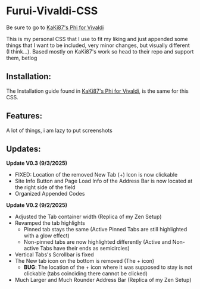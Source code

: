 # Furui-Vivaldi-CSS
Be sure to go to [KaKi87's Phi for Vivaldi](https://github.com/KaKi87/phi-for-vivaldi)

This is my personal CSS that I use to fit my liking and just appended some things that I want to be included, very minor changes, but visually different (I think...). Based mostly on KaKi87's work so head to their repo and support them, betlog

## Installation:

The Installation guide found in [KaKi87's Phi for Vivaldi](https://github.com/KaKi87/phi-for-vivaldi), is the same for this CSS.

## Features:

A lot of things, i am lazy to put screenshots

## Updates:

**Update V0.3 (9/3/2025)**
+ FIXED: Location of the removed New Tab (+) Icon is now clickable
+ Site Info Button and Page Load Info of the Address Bar is now located at the right side of the field
+ Organized Appended Codes

**Update V0.2 (9/2/2025)**
+ Adjusted the Tab container width (Replica of my Zen Setup)
+ Revamped the tab highlights
  + Pinned tab stays the same (Active Pinned Tabs are still highlighted with a glow effect)
  + Non-pinned tabs are now highlighted differently (Active and Non-active Tabs have their ends as semicircles)
+ Vertical Tabs's Scrollbar is fixed
+ The New tab icon on the bottom is removed (The + icon)
  + **BUG**: The location of the + icon where it was supposed to stay is not clickable (tabs coinciding there cannot be clicked)
+ Much Larger and Much Rounder Address Bar (Replica of my Zen Setup)
